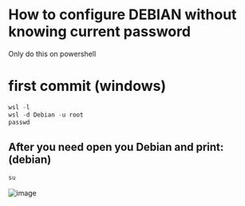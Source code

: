 # How to configure DEBIAN without knowing current password
Only do this on powershell
# first commit (windows)
```powershell
wsl -l
wsl -d Debian -u root
passwd
```
## After you need open you Debian and print: (debian)
```powershell
su
```
![image](https://github.com/oregonyuky/DEBIAN/assets/152916454/af719a6d-eb94-4da5-966a-69a984e89296)

